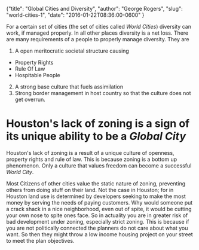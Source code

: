 {"title": "Global Cities and Diversity", "author": "George Rogers", "slug": "world-cities-1", "date": "2016-01-22T08:36:00-0600" }

For a certain set of cities (the set of cities called *World Cities*) diversity can work, if managed properly.
In all other places diversity is a net loss.
There are many requirements of a people to properly manage diversity.
They are

1. A open meritocratic societal structure causing
  * Property Rights
  * Rule Of Law
  * Hospitable People
2. A strong base culture that fuels assimilation
3. Strong border management in host country so that the culture does not get overrun.

# Houston's lack of zoning is a sign of its unique ability to be a *Global City*

Houston's lack of zoning is a result of a unique culture of openness, property rights and rule of law.
This is because zoning is a bottom up phenomenon.
Only a culture that values freedom can become a successful *World City*.

Most Citizens of other cities value the static nature of zoning, preventing others from doing stuff on their land.
Not the case in Houston; for in Houston land use is determined by developers seeking to make the most money by serving the needs of paying customers.
Why would someone put a crack shack in a nice neighborhood, even out of spite, it would be cutting your own nose to spite ones face.
So in actuality you are in greater risk of bad development under zoning, especially strict zoning.
This is because if you are not politically connected the planners do not care about what you want.
So then they might throw a low income housing project on your street to meet the plan objectives.
